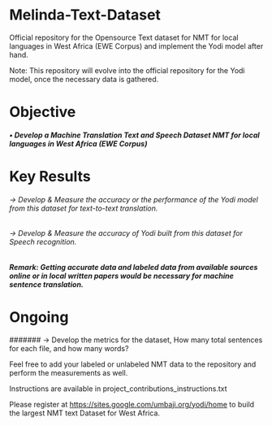 # Melinda-Text-Dataset
Official repository for the Opensource Text dataset for NMT for local languages in West Africa (EWE Corpus) and implement the Yodi model after hand. 

Note: This repository will evolve into the official repository for the Yodi model, once the necessary data is gathered.

# Objective

##### • Develop a Machine Translation Text and Speech Dataset NMT for local languages in West Africa (EWE Corpus)

# Key Results 

###### -> Develop & Measure the accuracy or the performance of the Yodi model from this dataset for text-to-text translation.

###### -> Develop & Measure the accuracy of Yodi built from this dataset for Speech recognition.

##### Remark: Getting accurate data and labeled data from available sources online or in local written papers would be necessary for machine sentence translation. 

# Ongoing

####### -> Develop the metrics for the dataset, How many total sentences for each file, and how many words?

Feel free to add your labeled or unlabeled NMT data to the repository and perform the measurements as well.

Instructions are available in project_contributions_instructions.txt

Please register at https://sites.google.com/umbaji.org/yodi/home to build the 
largest NMT text Dataset for West Africa.
